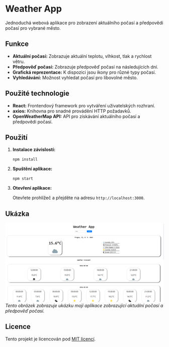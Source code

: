 # Weather App

Jednoduchá webová aplikace pro zobrazení aktuálního počasí a předpovědi počasí pro vybrané město.

## Funkce

- **Aktuální počasí:** Zobrazuje aktuální teplotu, vlhkost, tlak a rychlost větru.
- **Předpověď počasí:** Zobrazuje předpověď počasí na následujících dní.
- **Grafická reprezentace:** K dispozici jsou ikony pro různé typy počasí.
- **Vyhledávání:** Možnost vyhledat počasí pro libovolné město.

## Použité technologie

- **React:** Frontendový framework pro vytváření uživatelských rozhraní.
- **axios:** Knihovna pro snadné provádění HTTP požadavků.
- **OpenWeatherMap API:** API pro získávání aktuálního počasí a předpovědi počasí.

## Použití

1. **Instalace závislostí:**
   
   ```
   npm install
   ```

2. **Spuštění aplikace:**
   
   ```
   npm start
   ```

3. **Otevření aplikace:**

   Otevřete prohlížeč a přejděte na adresu `http://localhost:3000`.

## Ukázka

![Ukázka aplikace](example.png)
*Tento obrázek zobrazuje ukázku mojí aplikace zobrazující aktuální počasí a předpověď počasí.*

## Licence

Tento projekt je licencován pod [MIT licencí](LICENSE).
